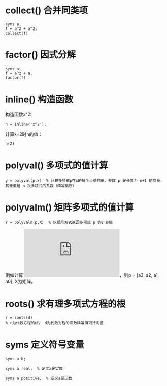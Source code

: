 # collect() 合并同类项
```
syms a;
f = a^2 + a^2;
collect(f)
```

# factor() 因式分解
```
syms a;
f = a^2 + a;
factor(f)
```

# inline() 构造函数
构造函数x^2:
```
h = inline('x^2');
```
计算x=2时h的值：
```
h(2)
```




# polyval() 多项式的值计算
```
y = polyval(p,x)  % 计算多项式p在x的每个点处的值。参数 p 是长度为 n+1 的向量，其元素是 n 次多项式的系数（降幂排序）
```

# polyvalm() 矩阵多项式的值计算
```
Y = polyvalm(p,X)  % 以矩阵方式返回多项式 p 的计算值
```
例如计算
![](https://latex.codecogs.com/gif.latex?p%28X%29%20%3D%20a_3X%5E3&plus;%20a_2X%5E2%20&plus;%20a_1X%20&plus;%20a_0)，则p = [a3, a2, a1, a0], X为矩阵。

# roots() 求有理多项式方程的根
```
r = roots(d)
% r为代数方程的根， d为代数方程的系数降幂排列行向量
```

# syms 定义符号变量
```
syms a b;

syms a real;  % 定义a是实数

syms a positive;  % 定义a是正数
```